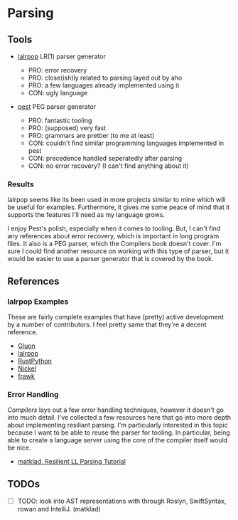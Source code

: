 # Parsing

## Tools

- [lalrpop](https://github.com/lalrpop/lalrpop) LR(1) parser generator
    + PRO: error recovery
    + PRO: close(ish)ly related to parsing layed out by aho
    + PRO: a few languages already implemented using it
    - CON: ugly language
    

- [pest](https://pest.rs/) PEG parser generator
    + PRO: fantastic tooling
    + PRO: (supposed) very fast
    + PRO: grammars are prettier (to me at least)
    - CON: couldn't find similar programming languages implemented in pest
    - CON: precedence handled seperatedly after parsing
    - CON: no error recovery? (I can't find anything about it)

### Results

lalrpop seems like its been used in more projects similar to mine which will be useful for examples.
Furthermore, it gives me some peace of mind that it supports the features I'll need as my language grows.

I enjoy Pest's polish, especially when it comes to tooling.
But, I can't find any references about error recovery, which is important in long program files. 
It also is a PEG parser, which the Compilers book doesn't cover.
I'm sure I could find another resource on working with this type of parser, but it would be easier to use a parser generator that is covered by the book.

## References

### lalrpop Examples

These are fairly complete examples that have (pretty) active development by a number of contributors.
I feel pretty same that they're a decent reference.
- [Gluon](https://github.com/gluon-lang/gluon/blob/master/parser/src/grammar.lalrpop)
- [lalrpop](https://github.com/lalrpop/lalrpop/blob/master/lalrpop/src/parser/lrgrammar.lalrpop)
- [RustPython](https://github.com/RustPython/Parser/blob/main/parser/src/python.lalrpop)
- [Nickel](https://github.com/tweag/nickel/blob/master/core/src/parser/grammar.lalrpop)
- [frawk](https://github.com/ezrosent/frawk/blob/master/src/parsing/syntax.lalrpop)

### Error Handling

*Compilers* lays out a few error handling techniques, however it doesn't go into much detail.
I've collected a few resources here that go into more depth about implementing resiliant parsing.
I'm particularly interested in this topic because I want to be able to reuse the parser for tooling.
In particular, being able to create a language server using the core of the compiler itself would be nice.
- [matklad, Resilient LL Parsing Tutorial](https://matklad.github.io/2023/05/21/resilient-ll-parsing-tutorial.html)



## TODOs

- [ ] TODO: look into AST representations with through Roslyn, SwiftSyntax, rowan and IntelliJ. (matklad)